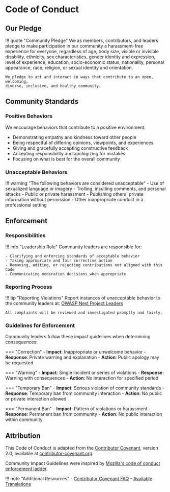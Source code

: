 # Code of Conduct

## Our Pledge

!!! quote "Community Pledge"
    We as members, contributors, and leaders pledge to make participation in our
    community a harassment-free experience for everyone, regardless of age, body
    size, visible or invisible disability, ethnicity, sex characteristics, gender
    identity and expression, level of experience, education, socio-economic status,
    nationality, personal appearance, race, religion, or sexual identity
    and orientation.

    We pledge to act and interact in ways that contribute to an open, welcoming,
    diverse, inclusive, and healthy community.

## Community Standards

### Positive Behaviors

We encourage behaviors that contribute to a positive environment:

- Demonstrating empathy and kindness toward other people
- Being respectful of differing opinions, viewpoints, and experiences
- Giving and gracefully accepting constructive feedback
- Accepting responsibility and apologizing for mistakes
- Focusing on what is best for the overall community

### Unacceptable Behaviors

!!! warning "The following behaviors are considered unacceptable"
    - Use of sexualized language or imagery
    - Trolling, insulting comments, and personal attacks
    - Public or private harassment
    - Publishing others' private information without permission
    - Other inappropriate conduct in a professional setting

## Enforcement

### Responsibilities

!!! info "Leadership Role"
    Community leaders are responsible for:

    - Clarifying and enforcing standards of acceptable behavior
    - Taking appropriate and fair corrective action
    - Removing, editing, or rejecting contributions not aligned with this Code
    - Communicating moderation decisions when appropriate

### Reporting Process

!!! tip "Reporting Violations"
    Report instances of unacceptable behavior to the community leaders at:
    [OWASP Nest Project Leaders](https://owasp.org/www-project-nest)

    All complaints will be reviewed and investigated promptly and fairly.

### Guidelines for Enforcement

Community leaders follow these impact guidelines when determining consequences:

=== "Correction"
    - **Impact**: Inappropriate or unwelcome behavior
    - **Response**: Private warning and explanation
    - **Action**: Public apology may be requested

=== "Warning"
    - **Impact**: Single incident or series of violations
    - **Response**: Warning with consequences
    - **Action**: No interaction for specified period

=== "Temporary Ban"
    - **Impact**: Serious violation of community standards
    - **Response**: Temporary ban from community interaction
    - **Action**: No public or private interaction allowed

=== "Permanent Ban"
    - **Impact**: Pattern of violations or harassment
    - **Response**: Permanent ban from community
    - **Action**: No public interaction within community

## Attribution

This Code of Conduct is adapted from the [Contributor Covenant](https://www.contributor-covenant.org/version/2/0/code_of_conduct.html), version 2.0, available at [contributor-covenant.org](https://www.contributor-covenant.org/version/2/0/code_of_conduct.html).

Community Impact Guidelines were inspired by [Mozilla's code of conduct enforcement ladder](https://github.com/mozilla/diversity).

!!! note "Additional Resources"
    - [Contributor Covenant FAQ](https://www.contributor-covenant.org/faq)
    - [Available Translations](https://www.contributor-covenant.org/translations)
